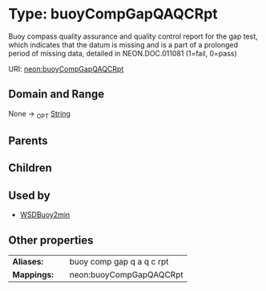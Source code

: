 
# Type: buoyCompGapQAQCRpt


Buoy compass quality assurance and quality control report for the gap test, which indicates that the datum is missing and is a part of a prolonged period of missing data, detailed in NEON.DOC.011081 (1=fail, 0=pass)

URI: [neon:buoyCompGapQAQCRpt](https://data.neonscience.org/buoyCompGapQAQCRpt)


## Domain and Range

None ->  <sub>OPT</sub> [String](types/String.md)

## Parents


## Children


## Used by

 * [WSDBuoy2min](WSDBuoy2min.md)

## Other properties

|  |  |  |
| --- | --- | --- |
| **Aliases:** | | buoy comp gap q a q c rpt |
| **Mappings:** | | neon:buoyCompGapQAQCRpt |

